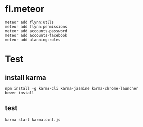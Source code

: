 # fl.meteor

```
meteor add flynn:utils
meteor add flynn:permissions
meteor add accounts-password
meteor add accounts-facebook
meteor add alanning:roles
```

# Test

## install karma
```
npm install -g karma-cli karma-jasmine karma-chrome-launcher
bower install
```

## test
```
karma start karma.conf.js
```